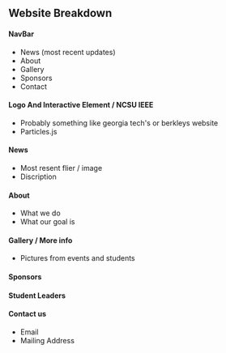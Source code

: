 


## Website Breakdown

#### NavBar
* News (most recent updates)
* About
* Gallery
* Sponsors
* Contact

#### Logo And Interactive Element / NCSU IEEE
* Probably something like georgia tech's or berkleys website
* Particles.js

#### News

* Most resent flier / image
* Discription

#### About

* What we do
* What our goal is

#### Gallery / More info

* Pictures from events and students
#### Sponsors

#### Student Leaders

#### Contact us

* Email
* Mailing Address